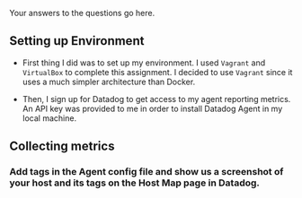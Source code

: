 Your answers to the questions go here.

## Setting up Environment

- First thing I did was to set up my environment. I used `Vagrant` and `VirtualBox` to complete this assignment. I decided to use `Vagrant` since it uses a much simpler architecture than Docker.

<!-- VirtualBox installation picture here -->

- Then, I sign up for Datadog to get access to my agent reporting metrics. An API key was provided to me in order to install Datadog Agent in my local machine.

<!-- Datadog-Agent-Install picture here -->

## Collecting metrics

### Add tags in the Agent config file and show us a screenshot of your host and its tags on the Host Map page in Datadog.

<!-- System Metrics and Tags picture here -->
